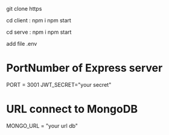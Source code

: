 git clone https

cd client : npm i
npm start

cd serve : npm i
npm start 

add file .env
# PortNumber of Express server
PORT = 3001
JWT_SECRET="your secret"


# URL connect to MongoDB
MONGO_URL = "your url db"
